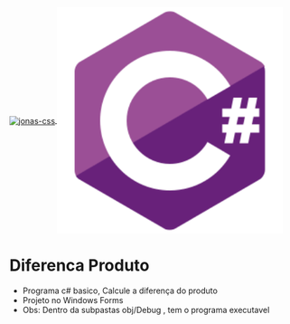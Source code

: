 
<a href="#">
<img align="center"  alt="jonas-css" height ="500" width ="450" src ="https://user-images.githubusercontent.com/25933386/116760987-d6706c00-a9ec-11eb-9e2e-7dd29296c4c3.jpg" style="max-width: 100%;"></img>
</a>

<a href="#">
<img align="center"  alt="jonas-C#" height ="400" width ="400" src ="https://raw.githubusercontent.com/devicons/devicon/master/icons/csharp/csharp-original.svg" style="max-width: 100%;"></img>
</a>

# Diferenca Produto
- Programa c# basico, Calcule a diferença do produto
- Projeto no  Windows Forms
- Obs: Dentro da subpastas obj/Debug , tem o programa executavel
